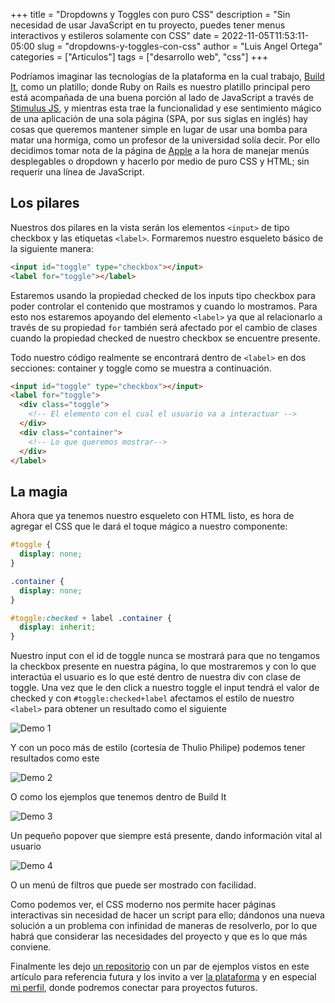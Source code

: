 +++
title = "Dropdowns y Toggles con puro CSS"
description = "Sin necesidad de usar JavaScript en tu proyecto, puedes tener menus interactivos y estileros solamente con CSS"
date = 2022-11-05T11:53:11-05:00
slug = "dropdowns-y-toggles-con-css"
author = "Luis Angel Ortega"
categories = ["Articulos"]
tags = ["desarrollo web", "css"]
+++

Podríamos imaginar las tecnologías de la plataforma en la cual trabajo, [Build It](https://www.joinbuildit.com/), como un platillo; donde Ruby on Rails es nuestro platillo principal pero está acompañada de una buena porción al lado de JavaScript a través de [Stimulus JS](https://stimulus.hotwired.dev/), y mientras esta trae la funcionalidad y ese sentimiento mágico de una aplicación de una sola página (SPA, por sus siglas en inglés) hay cosas que queremos mantener simple en lugar de usar una bomba para matar una hormiga, como un profesor de la universidad solía decir. Por ello decidimos tomar nota de la página de [Apple](https://apple.com/mx) a la hora de manejar menús desplegables o dropdown y hacerlo por medio de puro CSS y HTML; sin requerir una línea de JavaScript.

## Los pilares

Nuestros dos pilares en la vista serán los elementos `<input>` de tipo checkbox y las etiquetas `<label>`. Formaremos nuestro esqueleto básico de la siguiente manera:

```html
<input id="toggle" type="checkbox"></input>
<label for="toggle"></label>
```

Estaremos usando la propiedad checked de los inputs tipo checkbox para poder controlar el contenido que mostramos y cuando lo mostramos. Para esto nos estaremos apoyando del elemento `<label>` ya que al relacionarlo a través de su propiedad `for` también será afectado por el cambio de clases cuando la propiedad checked de nuestro checkbox se encuentre presente.

Todo nuestro código realmente se encontrará dentro de `<label>` en dos secciones: container y toggle como se muestra a continuación.

```html
<input id="toggle" type="checkbox"></input>
<label for="toggle">
  <div class="toggle">
    <!-- El elemento con el cual el usuario va a interactuar -->
  </div>
  <div class="container">
    <!-- Lo que queremos mostrar-->
  </div>
</label>
```

## La magia

Ahora que ya tenemos nuestro esqueleto con HTML listo, es hora de agregar el CSS que le dará el toque mágico a nuestro componente:

```css
#toggle {
  display: none;
}

.container {
  display: none;
}

#toggle:checked + label .container { 
  display: inherit; 
}
```

Nuestro input con el id de toggle nunca se mostrará para que no tengamos la checkbox presente en nuestra página, lo que mostraremos y con lo que interactúa el usuario es lo que esté dentro de nuestra div con clase de toggle. Una vez que le den click a nuestro toggle el input tendrá el valor de checked y con `#toggle:checked+label` afectamos el estilo de nuestro `<label>` para obtener un resultado como el siguiente

![Demo 1](/images/post/dropdowns-toggle-css-1.gif)

Y con un poco más de estilo (cortesía de Thulio Philipe) podemos tener resultados como este

![Demo 2](/images/post/dropdowns-toggle-css-2.gif)

O como los ejemplos que tenemos dentro de Build It

![Demo 3](/images/post/dropdowns-toggle-css-3.gif)

Un pequeño popover que siempre está presente, dando información vital al usuario

![Demo 4](/images/post/dropdowns-toggle-css-4.gif)

O un menú de filtros que puede ser mostrado con facilidad.

Como podemos ver, el CSS moderno nos permite hacer páginas interactivas sin necesidad de hacer un script para ello; dándonos una nueva solución a un problema con infinidad de maneras de resolverlo, por lo que habrá que considerar las necesidades del proyecto y que es lo que más conviene.

Finalmente les dejo [un repositorio](https://github.com/LinkSake/toggle-dropdown-css) con un par de ejemplos vistos en este artículo para referencia futura y los invito a ver [la plataforma](https://www.joinbuildit.com/early_access/client) y en especial [mi perfil](https://www.joinbuildit.com/u/luis-ortega-160), donde podremos conectar para proyectos futuros.
